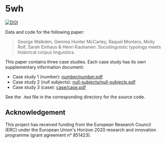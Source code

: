 # 5wh

[![DOI](https://zenodo.org/badge/691192265.svg)](https://zenodo.org/badge/latestdoi/691192265)

Data and code for the following paper:

> George Walkden, Gemma Hunter McCarley, Raquel Montero, Molly Rolf, Sarah Einhaus & Henri Kauhanen. Sociolinguistic typology meets historical corpus linguistics.

This paper contains three case studies. Each case study has its own supplementary information document:

- Case study 1 (number): [number/number.pdf](number/number.pdf)
- Case study 2 (null subjects): [null-subjects/null-subjects.pdf](null-subjects/null-subjects.pdf)
- Case study 3 (case): [case/case.pdf](case/case.pdf)

See the `.Rmd` file in the corresponding directory for the source code.


## Acknowledgement

This project has received funding from the European Research Council (ERC) under the European Union's Horizon 2020 research and innovation programme (grant agreement n° 851423).
